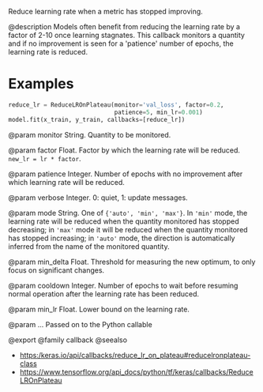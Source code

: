 Reduce learning rate when a metric has stopped improving.

@description
Models often benefit from reducing the learning rate by a factor
of 2-10 once learning stagnates. This callback monitors a
quantity and if no improvement is seen for a 'patience' number
of epochs, the learning rate is reduced.

# Examples
```python
reduce_lr = ReduceLROnPlateau(monitor='val_loss', factor=0.2,
                              patience=5, min_lr=0.001)
model.fit(x_train, y_train, callbacks=[reduce_lr])
```

@param monitor
String. Quantity to be monitored.

@param factor
Float. Factor by which the learning rate will be reduced.
`new_lr = lr * factor`.

@param patience
Integer. Number of epochs with no improvement after which
learning rate will be reduced.

@param verbose
Integer. 0: quiet, 1: update messages.

@param mode
String. One of `{'auto', 'min', 'max'}`. In `'min'` mode,
the learning rate will be reduced when the
quantity monitored has stopped decreasing; in `'max'` mode it will
be reduced when the quantity monitored has stopped increasing; in
`'auto'` mode, the direction is automatically inferred from the name
of the monitored quantity.

@param min_delta
Float. Threshold for measuring the new optimum, to only focus
on significant changes.

@param cooldown
Integer. Number of epochs to wait before resuming normal
operation after the learning rate has been reduced.

@param min_lr
Float. Lower bound on the learning rate.

@param ...
Passed on to the Python callable

@export
@family callback
@seealso
+ <https:/keras.io/api/callbacks/reduce_lr_on_plateau#reducelronplateau-class>
+ <https://www.tensorflow.org/api_docs/python/tf/keras/callbacks/ReduceLROnPlateau>

